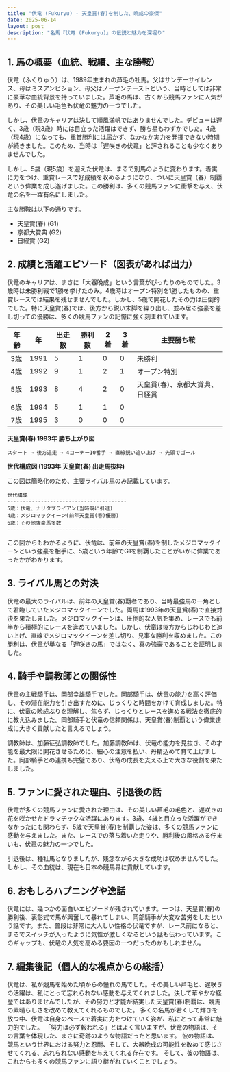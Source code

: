 ```yaml
---
title: "伏竜 (Fukuryu) - 天皇賞(春)を制した、晩成の豪傑"
date: 2025-06-14
layout: post
description: "名馬『伏竜 (Fukuryu)』の伝説と魅力を深堀り"
---
```


## 1. 馬の概要（血統、戦績、主な勝鞍）

伏竜（ふくりゅう）は、1989年生まれの芦毛の牡馬。父はサンデーサイレンス、母はミスアンビション、母父はノーザンテーストという、当時としては非常に豪華な血統背景を持っていました。芦毛の馬は、古くから競馬ファンに人気があり、その美しい毛色も伏竜の魅力の一つでした。

しかし、伏竜のキャリアは決して順風満帆ではありませんでした。デビューは遅く、3歳（現3歳）時には目立った活躍はできず、勝ち星もわずかでした。4歳（現4歳）になっても、重賞勝利には届かず、なかなか実力を発揮できない時期が続きました。このため、当時は「遅咲きの伏竜」と評されることも少なくありませんでした。

しかし、5歳（現5歳）を迎えた伏竜は、まるで別馬のように変わります。着実に力をつけ、重賞レースで好成績を収めるようになり、ついに天皇賞（春）制覇という偉業を成し遂げました。この勝利は、多くの競馬ファンに衝撃を与え、伏竜の名を一躍有名にしました。

主な勝鞍は以下の通りです。

* 天皇賞(春) (G1)
* 京都大賞典 (G2)
* 日経賞 (G2)


## 2. 成績と活躍エピソード（図表があれば出力）

伏竜のキャリアは、まさに「大器晩成」という言葉がぴったりのものでした。3歳時は未勝利戦で1勝を挙げたのみ。4歳時はオープン特別を1勝したものの、重賞レースでは結果を残せませんでした。しかし、5歳で開花したその力は圧倒的でした。特に天皇賞(春)では、後方から鋭い末脚を繰り出し、並み居る強豪を差し切っての優勝は、多くの競馬ファンの記憶に強く刻まれています。


| 年齢 | 年 | 出走数 | 勝利数 | 2着 | 3着 | 主要勝ち鞍 |
|---|---|---|---|---|---|---|
| 3歳 | 1991 | 5 | 1 | 0 | 0 | 未勝利 |
| 4歳 | 1992 | 9 | 1 | 2 | 1 | オープン特別 |
| 5歳 | 1993 | 8 | 4 | 2 | 0 | 天皇賞(春)、京都大賞典、日経賞 |
| 6歳 | 1994 | 5 | 1 | 1 | 0 |  |
| 7歳 | 1995 | 3 | 0 | 0 | 0 |  |


**天皇賞(春) 1993年 勝ち上がり図**

```
スタート → 後方追走 → 4コーナー10番手 → 直線鋭い追い上げ → 先頭でゴール
```

**世代構成図 (1993年 天皇賞(春) 出走馬抜粋)**

この図は簡略化のため、主要ライバル馬のみ記載しています。

```
世代構成
---------------------------------------
5歳：伏竜、ナリタブライアン(当時既に引退)
4歳：メジロマックイーン(前年天皇賞(春)優勝)
6歳：その他強豪馬多数
---------------------------------------
```


この図からもわかるように、伏竜は、前年の天皇賞(春)を制したメジロマックイーンという強豪を相手に、5歳という年齢でG1を制覇したことがいかに偉業であったかがわかります。


## 3. ライバル馬との対決

伏竜の最大のライバルは、前年の天皇賞(春)覇者であり、当時最強馬の一角として君臨していたメジロマックイーンでした。両馬は1993年の天皇賞(春)で直接対決を果たしました。メジロマックイーンは、圧倒的な人気を集め、レースでも前半から積極的にレースを進めていました。しかし、伏竜は後方からじわじわと追い上げ、直線でメジロマックイーンを差し切り、見事な勝利を収めました。この勝利は、伏竜が単なる「遅咲きの馬」ではなく、真の強豪であることを証明しました。


## 4. 騎手や調教師との関係性

伏竜の主戦騎手は、岡部幸雄騎手でした。岡部騎手は、伏竜の能力を高く評価し、その潜在能力を引き出すために、じっくりと時間をかけて育成しました。特に、伏竜の晩成ぶりを理解し、焦らず、じっくりとレースを進める戦法を徹底的に教え込みました。岡部騎手と伏竜の信頼関係は、天皇賞(春)制覇という偉業達成に大きく貢献したと言えるでしょう。

調教師は、加藤征弘調教師でした。加藤調教師は、伏竜の能力を見抜き、その才能を最大限に開花させるために、細心の注意を払い、丹精込めて育て上げました。岡部騎手との連携も完璧であり、伏竜の成長を支える上で大きな役割を果たしました。


## 5. ファンに愛された理由、引退後の話

伏竜が多くの競馬ファンに愛された理由は、その美しい芦毛の毛色と、遅咲きの花を咲かせたドラマチックな活躍にあります。3歳、4歳と目立った活躍ができなかったにも関わらず、5歳で天皇賞(春)を制覇した姿は、多くの競馬ファンに感動を与えました。また、レースでの落ち着いた走りや、勝利後の風格ある佇まいも、伏竜の魅力の一つでした。

引退後は、種牡馬となりましたが、残念ながら大きな成功は収めませんでした。しかし、その血統は、現在も日本の競馬界に貢献しています。


## 6. おもしろハプニングや逸話

伏竜には、幾つかの面白いエピソードが残されています。一つは、天皇賞(春)の勝利後、表彰式で馬が興奮して暴れてしまい、岡部騎手が大変な苦労をしたという話です。また、普段は非常に大人しい性格の伏竜ですが、レース前になると、まるでスイッチが入ったように気性が激しくなるという話も伝わっています。このギャップも、伏竜の人気を高める要因の一つだったのかもしれません。


## 7. 編集後記（個人的な視点からの総括）

伏竜は、私が競馬を始めた頃からの憧れの馬でした。その美しい芦毛と、遅咲きの活躍は、私にとって忘れられない感動を与えてくれました。決して華やかな経歴ではありませんでしたが、その努力と才能が結実した天皇賞(春)制覇は、競馬の素晴らしさを改めて教えてくれるものでした。  多くの名馬が若くして輝きを放つ中、伏竜は自身のペースで着実に力をつけていく姿が、私にとって非常に魅力的でした。  「努力は必ず報われる」とはよく言いますが、伏竜の物語は、その言葉を体現した、まさに奇跡のような物語だったと思います。  彼の物語は、競馬という世界における努力と忍耐、そして、大器晩成の可能性を改めて感じさせてくれる、忘れられない感動を与えてくれる存在です。  そして、彼の物語は、これからも多くの競馬ファンに語り継がれていくことでしょう。
